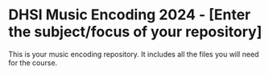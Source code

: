 # DHSI Music Encoding 2024 - [Enter the subject/focus of your repository]
This is your music encoding repository. It includes all the files you will need for the course. 
